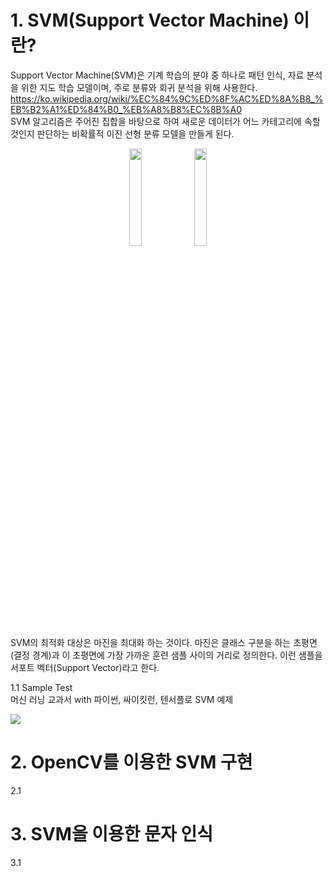 # 1. SVM(Support Vector Machine) 이란?
Support Vector Machine(SVM)은 기계 학습의 분야 중 하나로 패턴 인식, 자료 분석을 위한 지도 학습 모델이며, 주로 분류와 회귀 분석을 위해 사용한다.   <https://ko.wikipedia.org/wiki/%EC%84%9C%ED%8F%AC%ED%8A%B8_%EB%B2%A1%ED%84%B0_%EB%A8%B8%EC%8B%A0>   
SVM 알고리즘은 주어진 집합을 바탕으로 하여 새로운 데이터가 어느 카테고리에 속할 것인지 판단하는 비확률적 이진 선형 분류 모델을 만들게 된다.   
<center><img src="https://user-images.githubusercontent.com/13618791/72733318-f5bdfe00-3bda-11ea-82e5-7b693cc9224a.png" width="20%" height="20%">  <img src="https://user-images.githubusercontent.com/13618791/72732810-e8ecda80-3bd9-11ea-9215-e379abf4fd18.png" width="20%" height="20%"></center>
SVM의 최적화 대상은 마진을 최대화 하는 것이다.   
마진은 클래스 구분을 하는 초평면(결정 경계)과 이 초평면에 가장 가까운 훈련 샘플 사이의 거리로 정의한다. 이런 샘플을 서포트 벡터(Support Vector)라고 한다.   

1.1 Sample Test   
머신 러닝 교과서 with 파이썬, 싸이킷런, 텐서플로 SVM 예제

<cetnter>
<img src="https://user-images.githubusercontent.com/13618791/72740511-2a38b680-3be9-11ea-9295-0f2223c0b8a2.png"></center>


# 2. OpenCV를 이용한 SVM 구현
2.1

# 3. SVM을 이용한 문자 인식
3.1
